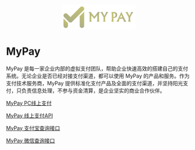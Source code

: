 <p align="center"><img src="mypay_logo.png" width="40%"></p>

# MyPay

MyPay 是每一家企业内部的虚拟支付团队，帮助企业快速高效的搭建自己的支付系统。无论企业是否已经对接支付渠道，都可以使用 MyPay 的产品和服务。作为支付技术服务商，MyPay 提供标准化支付产品及全面的支付渠道，并坚持阳光支付，只负责信息处理，不参与资金清算，是企业坚实的商业合作伙伴。

<a href="mypay_pc/README.md"> MyPay PC线上支付 </a>

<a href="payment/README.md"> MyPay 线上支付API </a>

<a href="alipay/README.md"> MyPay 支付宝查询接口 </a>

<a href="wechat/README.md"> MyPay 微信查询接口 </a>

